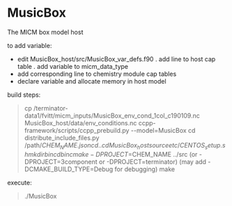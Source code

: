 # MusicBox
The MICM box model host

to add variable:
 - edit MusicBox_host/src/MusicBox_var_defs.f90
   . add line to host cap table
   . add variable to micm_data_type
 - add corresponding line to chemistry module cap tables
 - declare variable and allocate memory in host model

build steps:
> cp /terminator-data1/fvitt/micm_inputs/MusicBox_env_cond_1col_c190109.nc MusicBox_host/data/env_conditions.nc
> ccpp-framework/scripts/ccpp_prebuild.py --model=MusicBox
> cd distribute_include_files.py /path/$CHEM_NAME.json
> cd ..
> cd MusicBox_host
> source etc/CENTOS_setup.sh
> mkdir bin
> cd bin
> cmake -DPROJECT=$CHEM_NAME ../src  (or -DPROJECT=3component or -DPROJECT=terminator) (may add -DCMAKE_BUILD_TYPE=Debug for debugging)
> make

execute:
> ./MusicBox

